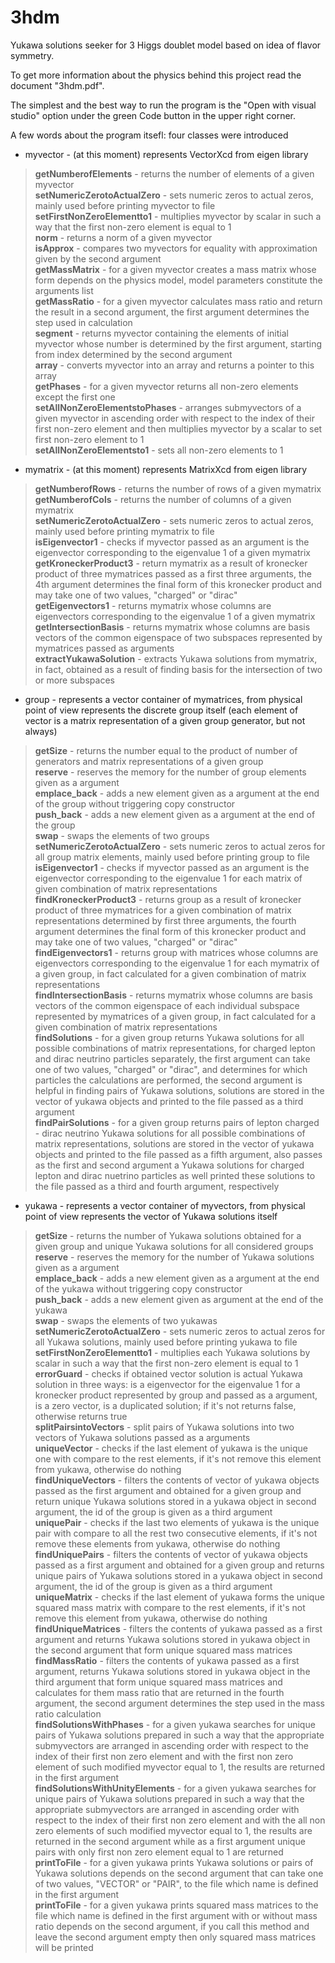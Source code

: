 # 3hdm
Yukawa solutions seeker for 3 Higgs doublet model based on idea of flavor symmetry.

To get more information about the physics behind this project read the document "3hdm.pdf".

The simplest and the best way to run the program is the "Open with visual studio" option under the green Code button in the upper right corner.

A few words about the program itsefl: four classes were introduced
- myvector - (at this moment) represents VectorXcd from eigen library<br/>
 > **getNumberofElements** - returns the number of elements of a given myvector<br/>
 > **setNumericZerotoActualZero** - sets numeric zeros to actual zeros, mainly used before printing myvector to file<br/>
 > **setFirstNonZeroElementto1** - multiplies myvector by scalar in such a way that the first non-zero element is equal to 1<br/>
 > **norm** - returns a norm of a given myvector<br/>
 > **isApprox** - compares two myvectors for equality with approximation given by the second argument<br/>
 > **getMassMatrix** - for a given myvector creates a mass matrix whose form depends on the physics model, model parameters constitute the arguments list<br/>
 > **getMassRatio** - for a given myvector calculates mass ratio and return the result in a second argument, the first argument determines the step used in calculation<br/>
 > **segment** - returns myvector containing the elements of initial myvector whose number is determined by the first argument, starting from index determined by the second argument<br/>
 > **array** - converts myvector into an array and returns a pointer to this array<br/>
 > **getPhases** - for a given myvector returns all non-zero elements except the first one<br/>
 > **setAllNonZeroElementstoPhases** - arranges submyvectors of a given myvector in ascending order with respect to the index of their first non-zero element and then multiplies myvector by a scalar to set first non-zero element to 1<br/>
 > **setAllNonZeroElementsto1** - sets all non-zero elements to 1

- mymatrix - (at this moment) represents MatrixXcd from eigen library
 > **getNumberofRows** - returns the number of rows of a given mymatrix<br/>
 > **getNumberofCols** - returns the number of columns of a given mymatrix<br/>
 > **setNumericZerotoActualZero** - sets numeric zeros to actual zeros, mainly used before printing mymatrix to file<br/>
 > **isEigenvector1** - checks if myvector passed as an argument is the eigenvector corresponding to the eigenvalue 1 of a given mymatrix<br/>
 > **getKroneckerProduct3** - return mymatrix as a result of kronecker product of three mymatrices passed as a first three arguments, the 4th argument determines the final form of this kronecker product and may take one of two values, "charged" or "dirac"<br/>
 > **getEigenvectors1** - returns mymatrix whose columns are eigenvectors corresponding to the eigenvalue 1 of a given mymatrix<br/>
 > **getIntersectionBasis** - returns mymatrix whose columns are basis vectors of the common eigenspace of two subspaces represented by mymatrices passed as arguments<br/>
 > **extractYukawaSolution** - extracts Yukawa solutions from mymatrix, in fact, obtained as a result of finding basis for the intersection of two or more subspaces

- group - represents a vector container of mymatrices, from physical point of view represents the discrete group itself (each element of vector is a matrix representation of a given group generator, but not always)
 > **getSize** - returns the number equal to the product of number of generators and matrix representations of a given group<br/>
 > **reserve** - reserves the memory for the number of group elements given as a argument<br/>
 > **emplace_back** - adds a new element given as a argument at the end of the group without triggering copy constructor<br/>
 > **push_back** - adds a new element given as a argument at the end of the group<br/>
 > **swap** - swaps the elements of two groups<br/>
 > **setNumericZerotoActualZero** - sets numeric zeros to actual zeros for all group matrix elements, mainly used before printing group to file<br/>
 > **isEigenvector1** - checks if myvector passed as an argument is the eigenvector corresponding to the eigenvalue 1 for each matrix of given combination of matrix representations<br/>
 > **findKroneckerProduct3** - returns group as a result of kronecker product of three mymatrices for a given combination of matrix representations determined by first three arguments, the fourth argument determines the final form of this kronecker product and may take one of two values, "charged" or "dirac"<br/>
 > **findEigenvectors1** - returns group with matrices whose columns are eigenvectors corresponding to the eigenvalue 1 for each mymatrix of a given group, in fact calculated for a given combination of matrix representations<br/>
 > **findIntersectionBasis** - returns mymatrix whose columns are basis vectors of the common eigenspace of each individual subspace represented by mymatrices of a given group, in fact calculated for a given combination of matrix representations<br/>
 > **findSolutions** - for a given group returns Yukawa solutions for all possible combinations of matrix representations, for charged lepton and dirac neutrino particles separately, the first argument can take one of two values, "charged" or "dirac", and determines for which particles the calculations are performed, the second argument is helpful in finding pairs of Yukawa solutions, solutions are stored in the vector of yukawa objects and printed to the file passed as a third argument<br/>
 > **findPairSolutions** - for a given group returns pairs of lepton charged - dirac neutrino Yukawa solutions for all possible combinations of matrix representations, solutions are stored in the vector of yukawa objects and printed to the file passed as a fifth argument, also passes as the first and second argument a Yukawa solutions for charged lepton and dirac nuetrino particles as well printed these solutions to the file passed as a third and fourth argument, respectively

- yukawa - represents a vector container of myvectors, from physical point of view represents the vector of Yukawa solutions itself
 > **getSize** - returns the number of Yukawa solutions obtained for a given group and unique Yukawa solutions for all considered groups<br/>
 > **reserve** - reserves the memory for the number of Yukawa solutions given as a argument<br/>
 > **emplace_back** - adds a new element given as a argument at the end of the yukawa without triggering copy constructor<br/>
 > **push_back** - adds a new element given as argument at the end of the yukawa<br/>
 > **swap** - swaps the elements of two yukawas<br/>
 > **setNumericZerotoActualZero** - sets numeric zeros to actual zeros for all Yukawa solutions, mainly used before printing yukawa to file<br/>
 > **setFirstNonZeroElementto1** - multiplies each Yukawa solutions by scalar in such a way that the first non-zero element is equal to 1<br/>
 > **errorGuard** - checks if obtained vector solution is actual Yukawa solution in three ways: is a eigenvector for the eigenvalue 1 for a kronecker product represented by group and passed as a argument, is a zero vector, is a duplicated solution; if it's not returns false, otherwise returns true<br/>
 > **splitPairsintoVectors** - split pairs of Yukawa solutions into two vectors of Yukawa solutions passed as a arguments<br/>
 > **uniqueVector** - checks if the last element of yukawa is the unique one with compare to the rest elements, if it's not remove this element from yukawa, otherwise do nothing<br/>
 > **findUniqueVectors** - filters the contents of vector of yukawa objects passed as the first argument and obtained for a given group and return unique Yukawa solutions stored in a yukawa object in second argument, the id of the group is given as a third argument<br/>
 > **uniquePair** - checks if the last two elements of yukawa is the unique pair with compare to all the rest two consecutive elements, if it's not remove these elements from yukawa, otherwise do nothing<br/>
 > **findUniquePairs** - filters the contents of vector of yukawa objects passed as a first argument and obtained for a given group and returns unique pairs of Yukawa solutions stored in a yukawa object in second argument, the id of the group is given as a third argument<br/>
 > **uniqueMatrix** - checks if the last element of yukawa forms the unique squared mass matrix with compare to the rest elements, if it's not remove this element from yukawa, otherwise do nothing<br/>
 > **findUniqueMatrices** - filters the contents of yukawa passed as a first argument and returns Yukawa solutions stored in yukawa object in the second argument that form unique squared mass matrices<br/>
 > **findMassRatio** - filters the contents of yukawa passed as a first argument, returns Yukawa solutions stored in yukawa object in the third argument that form unique squared mass matrices and calculates for them mass ratio that are returned in the fourth argument, the second argument determines the step used in the mass ratio calculation<br/>
 > **findSolutionsWithPhases** - for a given yukawa searches for unique pairs of Yukawa solutions prepared in such a way that the appropriate submyvectors are arranged in ascending order with respect to the index of their first non zero element and with the first non zero element of such modified myvector equal to 1, the results are returned in the first argument<br/>
 > **findSolutionsWithUnityElements** - for a given yukawa searches for unique pairs of Yukawa solutions prepared in such a way that the appropriate submyvectors are arranged in ascending order with respect to the index of their first non zero element and with the all non zero elements of such modified myvector equal to 1, the results are returned in the second argument while as a first argument unique pairs with only first non zero element equal to 1 are returned<br/>
 > **printToFile** - for a given yukawa prints Yukawa solutions or pairs of Yukawa solutions depends on the second argument that can take one of two values, "VECTOR" or "PAIR", to the file which name is defined in the first argument<br/>
 > **printToFile** - for a given yukawa prints squared mass matrices to the file which name is defined in the first argument with or without mass ratio depends on the second argument, if you call this method and leave the second argument empty then only squared mass matrices will be printed
